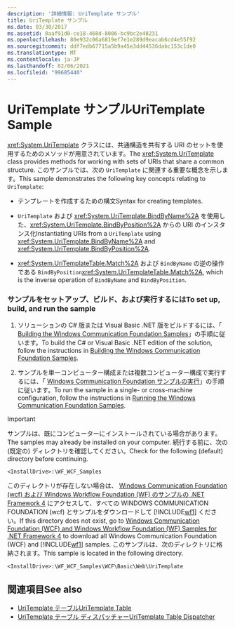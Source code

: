 ```yaml
---
description: '詳細情報: UriTemplate サンプル'
title: UriTemplate サンプル
ms.date: 03/30/2017
ms.assetid: 0aaf91d0-ce18-468d-8006-bc9bc2e48231
ms.openlocfilehash: 80e932c06a6819ef7e1e289d9eacab6cd4e55f92
ms.sourcegitcommit: ddf7edb67715a5b9a45e3dd44536dabc153c1de0
ms.translationtype: MT
ms.contentlocale: ja-JP
ms.lasthandoff: 02/06/2021
ms.locfileid: "99685440"
---
```

# <a name="uritemplate-sample"></a><span data-ttu-id="883ba-103">UriTemplate サンプル</span><span class="sxs-lookup"><span data-stu-id="883ba-103">UriTemplate Sample</span></span>

<span data-ttu-id="883ba-104"><xref:System.UriTemplate> クラスには、共通構造を共有する URI のセットを使用するためのメソッドが用意されています。</span><span class="sxs-lookup"><span data-stu-id="883ba-104">The <xref:System.UriTemplate> class provides methods for working with sets of URIs that share a common structure.</span></span> <span data-ttu-id="883ba-105">このサンプルでは、次の `UriTemplate` に関連する重要な概念を示します。</span><span class="sxs-lookup"><span data-stu-id="883ba-105">This sample demonstrates the following key concepts relating to `UriTemplate`:</span></span>  
  
- <span data-ttu-id="883ba-106">テンプレートを作成するための構文</span><span class="sxs-lookup"><span data-stu-id="883ba-106">Syntax for creating templates.</span></span>  
  
- <span data-ttu-id="883ba-107">`UriTemplate` および <xref:System.UriTemplate.BindByName%2A> を使用した、<xref:System.UriTemplate.BindByPosition%2A> からの URI のインスタンス化</span><span class="sxs-lookup"><span data-stu-id="883ba-107">Instantiating URIs from a `UriTemplate` using <xref:System.UriTemplate.BindByName%2A> and <xref:System.UriTemplate.BindByPosition%2A>.</span></span>  
  
- <span data-ttu-id="883ba-108"><xref:System.UriTemplateTable.Match%2A> および `BindByName` の逆の操作である `BindByPosition`</span><span class="sxs-lookup"><span data-stu-id="883ba-108"><xref:System.UriTemplateTable.Match%2A>, which is the inverse operation of `BindByName` and `BindByPosition`.</span></span>  
  
### <a name="to-set-up-build-and-run-the-sample"></a><span data-ttu-id="883ba-109">サンプルをセットアップ、ビルド、および実行するには</span><span class="sxs-lookup"><span data-stu-id="883ba-109">To set up, build, and run the sample</span></span>  
  
1. <span data-ttu-id="883ba-110">ソリューションの C# 版または Visual Basic .NET 版をビルドするには、「 [Building the Windows Communication Foundation Samples](building-the-samples.md)」の手順に従います。</span><span class="sxs-lookup"><span data-stu-id="883ba-110">To build the C# or Visual Basic .NET edition of the solution, follow the instructions in [Building the Windows Communication Foundation Samples](building-the-samples.md).</span></span>  
  
2. <span data-ttu-id="883ba-111">サンプルを単一コンピューター構成または複数コンピューター構成で実行するには、「 [Windows Communication Foundation サンプルの実行](running-the-samples.md)」の手順に従います。</span><span class="sxs-lookup"><span data-stu-id="883ba-111">To run the sample in a single- or cross-machine configuration, follow the instructions in [Running the Windows Communication Foundation Samples](running-the-samples.md).</span></span>  
  
> [!IMPORTANT]
> <span data-ttu-id="883ba-112">サンプルは、既にコンピューターにインストールされている場合があります。</span><span class="sxs-lookup"><span data-stu-id="883ba-112">The samples may already be installed on your computer.</span></span> <span data-ttu-id="883ba-113">続行する前に、次の (既定の) ディレクトリを確認してください。</span><span class="sxs-lookup"><span data-stu-id="883ba-113">Check for the following (default) directory before continuing.</span></span>  
>
> `<InstallDrive>:\WF_WCF_Samples`  
>
> <span data-ttu-id="883ba-114">このディレクトリが存在しない場合は、 [Windows Communication Foundation (wcf) および Windows Workflow Foundation (WF) のサンプルの .NET Framework 4](https://www.microsoft.com/download/details.aspx?id=21459) にアクセスして、すべての WINDOWS COMMUNICATION FOUNDATION (wcf) とサンプルをダウンロードして [!INCLUDE[wf1](../../../../includes/wf1-md.md)] ください。</span><span class="sxs-lookup"><span data-stu-id="883ba-114">If this directory does not exist, go to [Windows Communication Foundation (WCF) and Windows Workflow Foundation (WF) Samples for .NET Framework 4](https://www.microsoft.com/download/details.aspx?id=21459) to download all Windows Communication Foundation (WCF) and [!INCLUDE[wf1](../../../../includes/wf1-md.md)] samples.</span></span> <span data-ttu-id="883ba-115">このサンプルは、次のディレクトリに格納されます。</span><span class="sxs-lookup"><span data-stu-id="883ba-115">This sample is located in the following directory.</span></span>  
>
> `<InstallDrive>:\WF_WCF_Samples\WCF\Basic\Web\UriTemplate`  
  
## <a name="see-also"></a><span data-ttu-id="883ba-116">関連項目</span><span class="sxs-lookup"><span data-stu-id="883ba-116">See also</span></span>

- [<span data-ttu-id="883ba-117">UriTemplate テーブル</span><span class="sxs-lookup"><span data-stu-id="883ba-117">UriTemplate Table</span></span>](uritemplate-table-sample.md)
- [<span data-ttu-id="883ba-118">UriTemplate テーブル ディスパッチャー</span><span class="sxs-lookup"><span data-stu-id="883ba-118">UriTemplate Table Dispatcher</span></span>](uritemplate-table-dispatcher-sample.md)
